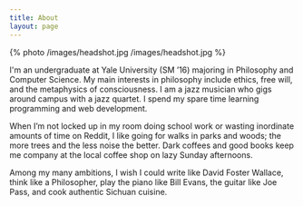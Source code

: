 ```yaml
---
title: About
layout: page
---
```


{% photo /images/headshot.jpg /images/headshot.jpg %}

I'm an undergraduate at Yale University (SM ’16) majoring in Philosophy and Computer Science. My main interests in philosophy include ethics, free will, and the metaphysics of consciousness. I am a jazz musician who gigs around campus with a jazz quartet. I spend my spare time learning programming and web development.

When I’m not locked up in my room doing school work or wasting inordinate amounts of time on Reddit, I like going for walks in parks and woods; the more trees and the less noise the better. Dark coffees and good books keep me company at the local coffee shop on lazy Sunday afternoons.

Among my many ambitions, I wish I could write like David Foster Wallace, think like a Philosopher, play the piano like Bill Evans, the guitar like Joe Pass, and cook authentic Sichuan cuisine.